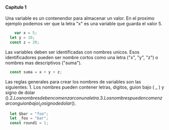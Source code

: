 #### Capítulo 1

Una variable es un contenendor para almacenar un valor.
En el proximo ejemplo podemos ver que la letra "x" es una variable que guarda el valor 5.
```js
	var x = 5;
  let y = 10;
  const z = 20;
```

Las variables deben ser identificadas con nombres unicos. Esos identificadores pueden ser nombre cortos como una letra ("x", "y", "z") o nombres mas descriptivos ("suma").
```js
  const suma = x + y + z;
```
Las reglas generales para crear los nombres de variables son las siguientes:
	1. Los nombres pueden contener letras, digitos, guion bajo ( _ ) y signo de dolar ($).
	2. Los nombres deben comenzar con una letra.
	3. Los nombres pueden comenzar con guion bajo ( _ ) o signo de dolar ($).
  ```js
    let $bar = "foo";
    let _foo = "bar";
    const round1 = 1;
  ```

